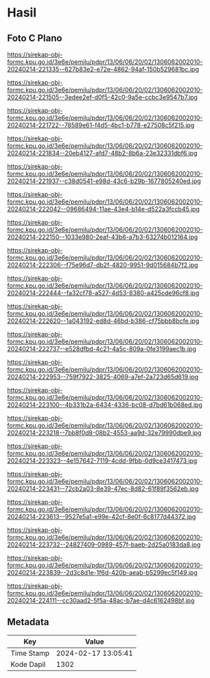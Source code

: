 # Hasil

## Foto C Plano

https://sirekap-obj-formc.kpu.go.id/3e6e/pemilu/pdpr/13/06/06/20/02/1306062002010-20240214-221335--627b83e2-e72e-4862-94af-150b529681bc.jpg

https://sirekap-obj-formc.kpu.go.id/3e6e/pemilu/pdpr/13/06/06/20/02/1306062002010-20240214-221505--3edee2ef-d0f5-42c0-9a5e-ccbc3e9547b7.jpg

https://sirekap-obj-formc.kpu.go.id/3e6e/pemilu/pdpr/13/06/06/20/02/1306062002010-20240214-221722--78589e61-f4d5-4bc1-b778-e27508c5f215.jpg

https://sirekap-obj-formc.kpu.go.id/3e6e/pemilu/pdpr/13/06/06/20/02/1306062002010-20240214-221834--20eb4127-afd7-48b2-8b6a-23e32331dbf6.jpg

https://sirekap-obj-formc.kpu.go.id/3e6e/pemilu/pdpr/13/06/06/20/02/1306062002010-20240214-221937--c38d0541-e98d-43c6-b29b-1677805240ed.jpg

https://sirekap-obj-formc.kpu.go.id/3e6e/pemilu/pdpr/13/06/06/20/02/1306062002010-20240214-222042--09686494-11ae-43e4-b14e-d522a3fccb45.jpg

https://sirekap-obj-formc.kpu.go.id/3e6e/pemilu/pdpr/13/06/06/20/02/1306062002010-20240214-222150--1033e980-2eaf-43b6-a7b3-63274b012164.jpg

https://sirekap-obj-formc.kpu.go.id/3e6e/pemilu/pdpr/13/06/06/20/02/1306062002010-20240214-222306--f75e96d7-db2f-4820-9951-9d015684b7f2.jpg

https://sirekap-obj-formc.kpu.go.id/3e6e/pemilu/pdpr/13/06/06/20/02/1306062002010-20240214-222444--fa32cf78-a527-4d53-8380-a425cde96cf8.jpg

https://sirekap-obj-formc.kpu.go.id/3e6e/pemilu/pdpr/13/06/06/20/02/1306062002010-20240214-222620--1a043192-ed8d-46bd-b386-cf75bbb8bcfe.jpg

https://sirekap-obj-formc.kpu.go.id/3e6e/pemilu/pdpr/13/06/06/20/02/1306062002010-20240214-222737--e528dfbd-4c21-4a5c-809a-0fe3199aec1b.jpg

https://sirekap-obj-formc.kpu.go.id/3e6e/pemilu/pdpr/13/06/06/20/02/1306062002010-20240214-222953--759f7922-3825-4069-a7ef-2a723d65d619.jpg

https://sirekap-obj-formc.kpu.go.id/3e6e/pemilu/pdpr/13/06/06/20/02/1306062002010-20240214-223100--4b331b2a-6434-4336-bc08-d7bd61b068ed.jpg

https://sirekap-obj-formc.kpu.go.id/3e6e/pemilu/pdpr/13/06/06/20/02/1306062002010-20240214-223218--7bb8f0d8-08b2-4553-aa9d-32e79990dbe9.jpg

https://sirekap-obj-formc.kpu.go.id/3e6e/pemilu/pdpr/13/06/06/20/02/1306062002010-20240214-223323--4e157642-7119-4cdd-9fbb-0d9ce3417473.jpg

https://sirekap-obj-formc.kpu.go.id/3e6e/pemilu/pdpr/13/06/06/20/02/1306062002010-20240214-223431--72cb2a03-8e39-47ec-8d82-61f89f3562eb.jpg

https://sirekap-obj-formc.kpu.go.id/3e6e/pemilu/pdpr/13/06/06/20/02/1306062002010-20240214-223613--9527e5a1-e99e-42cf-8e0f-6c8177d44372.jpg

https://sirekap-obj-formc.kpu.go.id/3e6e/pemilu/pdpr/13/06/06/20/02/1306062002010-20240214-223732--24827409-0989-457f-baeb-2d25a0183da8.jpg

https://sirekap-obj-formc.kpu.go.id/3e6e/pemilu/pdpr/13/06/06/20/02/1306062002010-20240214-223839--2d3c8d1e-1f6d-420b-aeab-b5299ec5f149.jpg

https://sirekap-obj-formc.kpu.go.id/3e6e/pemilu/pdpr/13/06/06/20/02/1306062002010-20240214-224111--cc30aad2-5f5a-48ac-b7ae-d4c6162498bf.jpg


## Metadata

| Key        | Value               |
| ---------- | ------------------- |
| Time Stamp | 2024-02-17 13:05:41 |
| Kode Dapil | 1302                |



